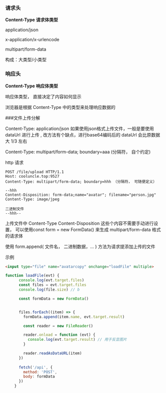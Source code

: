 ### 请求头

**Content-Type 请求体类型**

application/json  

x-application/x-urlencode

multipart/form-data

构成：大类型/小类型

### 响应头

**Content-Type 响应体类型**

响应体类型， 直接决定了内容如何显示

浏览器是根据 Content-Type 中的类型来处理响应数据的

###文件上传分解

Content-Type: application/json  如果使用json格式上传文件，一般是要使用dataUrl 进行上传 , 改方法有个缺点，进行base64编码后的 dataUrl 会比原数据大 1/3 左右

Content-Type: multipart/form-data; boundary=aaa (分隔符， 自个约定)

http 请求

```http
POST /file/upload HTTP/1.1
Host: cooluncle.top:9527
Content-Type: multipart/form-data; boundary=hhh （分隔符， 可随便定义）

--hhh
Content-Disposition: form-data;name="avatar"; filename="person.jpg"
Content-Type: image/jpeg

二进制文件
--hhh--
```

上传文件中 Content-Type  Content-Disposition  这些个内容不需要手动进行设置， 可以使用const form = new FormData() 来生成 multipart/form-data 格式的请求体

使用 form.append( 文件名， 二进制数据，... ) 方法为请求提添加上传的文件

示例

```html
<input type="file" name="avatarcopy" onchange="loadFile" multiple>
```

```javascript
function loadFile(evt) {
      console.log(evt.target.files)
      const files = evt.target.files
      console.log(file.size) // b

      const formData = new FormData()


      files.forEach((item) => {
        formData.append(item.name, evt.target.result)

        const reader = new FileReader()

        reader.onload = function (evt) {
          console.log(evt.target.result) // 用于反显图片
        }

        reader.readAsDataURL(item)
      })
      
      fetch('/api', {
        method: 'POST',
        body: formData
      })
    }
```







